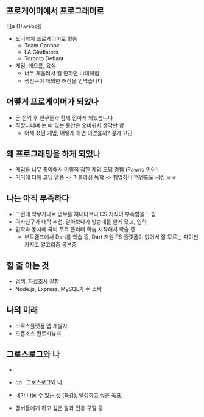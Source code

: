 
## 프로게이머에서 프로그래머로
![[a (1).webp]]

- 오버워치 프로게이머로 활동
	- Team Conbox
	- LA Gladiators
	- Toronto Defiant
- 게임, 게으름, 육식
	- 너무 게을러서 뭘 안하면 나태해짐
	- 생선구이 제외한 해산물 안먹습니다

## 어떻게 프로게이머가 되었나
- 군 전역 후 친구들과 함께 접하게 되었습니다
- 직장다니며 눈 떠 있는 동안은 오버워치 생각만 함
	- 어제 졌던 게임, 어떻게 하면 이겼을까? 깊게 고민

## 왜 프로그래밍을 하게 되었나
- 게임을 너무 좋아해서 어릴적 접한 게임 모딩 경험 (Pawno 언어)
- 거기에 더해 코딩 열풍 -> 퍼블리싱 독학 -> 취업하니 백엔드도 시킴 ㅠㅠ

## 나는 아직 부족하다
- 그런데 막무가내로 업무를 쳐내다보니 CS 지식이 부족함을 느낌
- 여자친구가 대학 추천, 알아보다가 방송대를 알게 됐고, 입학
- 입학과 동시에 국비 무료 플러터 학습 시작해서 학습 중
	- 부트캠프에서 Dart를 학습 중, Dart 지원 PS 플랫폼이 없어서 잘 모르는 파이썬 가지고 알고리즘 공부중

## 할 줄 아는 것
- 검색, 자료조사 잘함
- Node.js, Express, MySQL가 주 스택

## 나의 미래
- 크로스플랫폼 앱 개발자
- 오픈소스 컨트리뷰터

## 그로스로그와 나
- 

- 5p : 그로스로그와 나
- 내가 나눌 수 있는 것 (특강), 달성하고 싶은 목표,
- 멤버들에게 하고 싶은 말과 인용 구절 등
